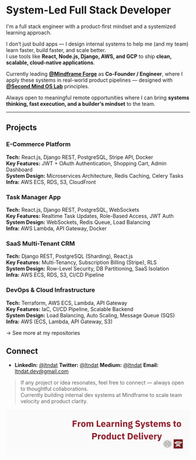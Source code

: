 # System-Led Full Stack Developer

I'm a full stack engineer with a product-first mindset and a systemized learning approach.

I don’t just build apps — I design internal systems to help me (and my team) learn faster, build faster, and scale better.  
I use tools like **React, Node.js, Django, AWS, and GCP** to ship **clean, scalable, cloud-native applications**.

Currently leading [**@Mindframe Forge**](https://github.com/mindfforge) as **Co-Founder / Engineer**, where I apply these systems in real-world product pipelines — designed with [**@Second Mind OS Lab**](https://github.com/secondmindlab) principles.

Always open to meaningful remote opportunities where I can bring **systems thinking, fast execution, and a builder’s mindset** to the team.

---

## Projects

### E-Commerce Platform  
**Tech:** React.js, Django REST, PostgreSQL, Stripe API, Docker  
**Key Features:** JWT + OAuth Authentication, Shopping Cart, Admin Dashboard  
**System Design:** Microservices Architecture, Redis Caching, Celery Tasks  
**Infra:** AWS ECS, RDS, S3, CloudFront



### Task Manager App  
**Tech:** React.js, Django REST, PostgreSQL, WebSockets  
**Key Features:** Realtime Task Updates, Role-Based Access, JWT Auth  
**System Design:** WebSockets, Redis Queue, Load Balancing  
**Infra:** AWS Lambda, API Gateway, Docker



### SaaS Multi-Tenant CRM  
**Tech:** Django REST, PostgreSQL (Sharding), React.js  
**Key Features:** Multi-Tenancy, Subscription Billing (Stripe), RLS  
**System Design:** Row-Level Security, DB Partitioning, SaaS Isolation  
**Infra:** AWS ECS, RDS, S3, CI/CD Pipeline



### DevOps & Cloud Infrastructure  
**Tech:** Terraform, AWS ECS, Lambda, API Gateway  
**Key Features:** IaC, CI/CD Pipeline, Scalable Backend  
**System Design:** Load Balancing, Auto Scaling, Message Queue (SQS)  
**Infra:** AWS (ECS, Lambda, API Gateway, S3)



→ See more at my repositories   



## Connect

- **LinkedIn:** [@ltndat](https://www.linkedin.com/in/ltndat)  **Twitter:** [@ltndat](https://twitter.com/ltndat)  **Medium:** [@ltndat](https://medium.com/@ltndat) 
 **Email:** ltndat.dev@gmail.com

> If any project or idea resonates, feel free to connect — always open to thoughtful collaborations.   
> Currently building internal dev systems at Mindframe to scale team velocity and product clarity.

![Cover](./cover.png)
